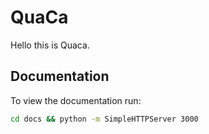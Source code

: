 # QuaCa

Hello this is Quaca.


## Documentation

To view the documentation run:
```bash
cd docs && python -m SimpleHTTPServer 3000
```
